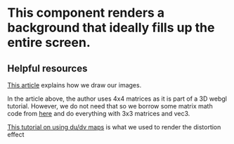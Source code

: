 # This component renders a background that ideally fills up the entire screen.

## Helpful resources

[This article](https://webglfundamentals.org/webgl/lessons/webgl-2d-drawimage.html) explains how we draw our images.

In the article above, the author uses 4x4 matrices as it is part of a 3D webgl tutorial. However, we do not need that so we borrow some matrix math code from [here](https://webglfundamentals.org/webgl/resources/m3.js) and do everything with 3x3 matrices and vec3.

[This tutorial on using du/dv maps](https://www.youtube.com/watch?v=7T5o4vZXAvI) is what we used to render the distortion effect
